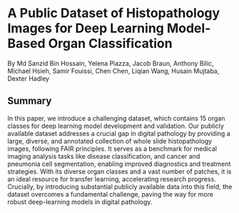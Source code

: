# A Public Dataset of Histopathology Images for Deep Learning Model-Based Organ Classification
By Md Sanzid Bin Hossain, Yelena Piazza, Jacob Braun, Anthony Bilic, Michael Hsieh, Samir Fouissi, Chen Chen, Liqian Wang, Husain Mujtaba, Dexter Hadley

## Summary
In this paper, we introduce a challenging dataset, which contains 15 organ classes for deep learning model development and validation. Our publicly available dataset addresses a crucial gap in digital pathology by providing a large, diverse, and annotated collection of whole slide histopathology images, following FAIR principles. It serves as a benchmark for medical imaging analysis tasks like disease classification, and cancer and pneumonia cell segmentation, enabling improved diagnostics and treatment strategies. With its diverse organ classes and a vast number of patches, it is an ideal resource for transfer learning, accelerating research progress. Crucially, by introducing substantial publicly available data into this field, the dataset overcomes a fundamental challenge, paving the way for more robust deep-learning models in digital pathology. 
